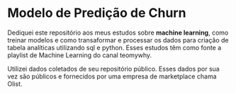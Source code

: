 # Modelo de Predição de Churn

Dediquei este repositório aos meus estudos sobre **machine learning**, como treinar modelos e
como transaformar e processar os dados para criação de tabela analíticas utilizando sql e python. 
Esses estudos têm como fonte a playlist de Machine Learning do canal teomywhy.

Utilizei dados coletados de seu repositório público. Esses dados por sua vez são públicos 
e fornecidos por uma empresa de marketplace chama Olist. 


